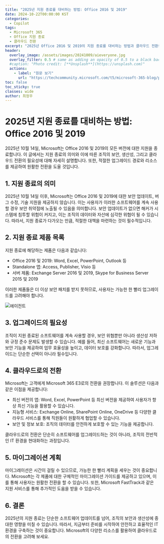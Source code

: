 ```yaml
---
title: "2025년 지원 종료를 대비하는 방법: Office 2016 및 2019"
date: 2024-10-22T00:00:00 KST
categories:
  - Copilot
tags:
  - Microsoft 365
  - Office 지원 종료
  - 클라우드 전환
excerpt: "2025년 Office 2016 및 2019의 지원 종료를 대비하는 방법과 클라우드 전환의 중요성을 알아보세요."
header:
  overlay_image: /assets/images/20241009/aieveryone.jpg
  overlay_filter: 0.5 # same as adding an opacity of 0.5 to a black background
  #caption: "Photo credit: [**Unsplash**](https://unsplash.com)"
  actions:
    - label: "원문 보기"
      url: "https://techcommunity.microsoft.com/t5/microsoft-365-blog/prepare-now-for-key-end-of-support-moments-in-2025/ba-p/4267800"
toc: false
toc_sticky: true
classes: wide
author: 최정우
---
```


# 2025년 지원 종료를 대비하는 방법: Office 2016 및 2019

2025년 10월 14일, Microsoft는 Office 2016 및 2019의 모든 버전에 대한 지원을 종료합니다. 이 글에서는 지원 종료의 의미와 이에 따른 조직의 보안, 생산성, 그리고 클라우드 전환의 필요성에 대해 자세히 설명합니다. 또한, 적절한 업그레이드 경로와 리소스를 제공하여 원활한 전환을 도울 것입니다.

## 1. 지원 종료의 의미

2025년 10월 14일 이후, Microsoft는 Office 2016 및 2019에 대한 보안 업데이트, 버그 수정, 기술 지원을 제공하지 않습니다. 이는 사용자가 이러한 소프트웨어를 계속 사용할 경우 보안 취약점에 노출될 수 있음을 의미합니다. 보안 업데이트가 없으면 해커가 시스템에 침투할 위험이 커지고, 이는 조직의 데이터와 자산에 심각한 위협이 될 수 있습니다. 따라서, 지원 종료가 다가오는 만큼, 적절한 대책을 마련하는 것이 필수적입니다.

## 2. 지원 종료 제품 목록

지원 종료에 해당하는 제품은 다음과 같습니다:

- Office 2016 및 2019: Word, Excel, PowerPoint, Outlook 등
- Standalone 앱: Access, Publisher, Visio 등
- 서버 제품: Exchange Server 2016 및 2019, Skype for Business Server 2015 및 2019

이러한 제품들은 더 이상 보안 패치를 받지 못하므로, 사용자는 가능한 한 빨리 업그레이드를 고려해야 합니다.

![에이전트](/mwkorea/assets/images/20241022/eos.jpg)

## 3. 업그레이드의 필요성

조직이 지원 종료된 소프트웨어를 계속 사용할 경우, 보안 위협뿐만 아니라 생산성 저하와 규정 준수 문제도 발생할 수 있습니다. 예를 들어, 최신 소프트웨어는 새로운 기능과 보안 기능을 제공하여 업무 효율성을 높이고, 데이터 보호를 강화합니다. 따라서, 업그레이드는 단순한 선택이 아니라 필수입니다.

## 4. 클라우드로의 전환

Microsoft는 고객에게 Microsoft 365 E3로의 전환을 권장합니다. 이 솔루션은 다음과 같은 이점을 제공합니다:

- 최신 버전의 앱: Word, Excel, PowerPoint 등 최신 버전을 제공하여 사용자가 항상 최신 기능을 활용할 수 있습니다.
- 지능형 서비스: Exchange Online, SharePoint Online, OneDrive 등 다양한 클라우드 서비스를 통해 직원들이 원활하게 협업할 수 있습니다.
- 보안 및 정보 보호: 조직의 데이터를 안전하게 보호할 수 있는 기능을 제공합니다.

클라우드로의 전환은 단순히 소프트웨어를 업그레이드하는 것이 아니라, 조직의 전반적인 IT 환경을 현대화하는 과정입니다.

## 5. 마이그레이션 계획

마이그레이션은 시간이 걸릴 수 있으므로, 가능한 한 빨리 계획을 세우는 것이 중요합니다. Microsoft는 각 제품에 대한 구체적인 마이그레이션 가이드를 제공하고 있으며, 이를 통해 사용자는 원활한 전환을 할 수 있습니다. 또한, Microsoft FastTrack과 같은 지원 서비스를 통해 추가적인 도움을 받을 수 있습니다.

## 6. 결론

2025년의 지원 종료는 단순한 소프트웨어 업데이트를 넘어, 조직의 보안과 생산성에 중대한 영향을 미칠 수 있습니다. 따라서, 지금부터 준비를 시작하여 안전하고 효율적인 IT 환경을 구축하는 것이 중요합니다. Microsoft의 다양한 리소스를 활용하여 클라우드로의 전환을 고려해 보세요.
